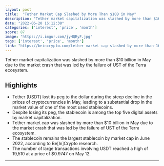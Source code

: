 ```yaml
---
layout: post
title:  "Tether Market Cap Slashed by More Than $10B in May"
description: "Tether market capitalization was slashed by more than $10 billion in May due to the market crash that was led by the failure of UST of the Terra ecosystem."
date: "2022-06-20 16:12:38"
categories: ['interest', 'price', 'month']
score: 87
image: "https://i.imgur.com/jyHQRyF.jpg"
tags: ['interest', 'price', 'month']
link: "https://beincrypto.com/tether-market-cap-slashed-by-more-than-10b-in-may/"
---
```


Tether market capitalization was slashed by more than $10 billion in May due to the market crash that was led by the failure of UST of the Terra ecosystem.

## Highlights

- Tether (USDT) lost its peg to the dollar during the steep decline in the prices of cryptocurrencies in May, leading to a substantial drop in the market value of one of the most used stablecoins.
- Despite losing its peg, the stablecoin is among the top five digital assets by market capitalization.
- Tether market cap was slashed by more than $10 billion in May due to the market crash that was led by the failure of UST of the Terra ecosystem.
- The stablecoin remains the largest stablecoin by market cap in June 2022, according to Be[In]Crypto research.
- The number of large transactions involving USDT reached a high of 19,510 at a price of $0.9747 on May 12.

---
